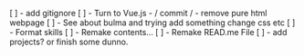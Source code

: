 [ ] - add gitignore
[ ] - Turn to Vue.js - / commit / - remove pure html webpage
[ ] - See about bulma and trying add something change css etc 
[ ] - Format skills 
[ ] - Remake contents...
[ ] - Remake READ.me File
[ ] - add projects? or finish some dunno.
